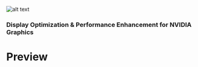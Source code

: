 ![alt text](https://i.imgur.com/aG2n5uP.png)

### Display Optimization &amp; Performance Enhancement for NVIDIA Graphics

# Preview
